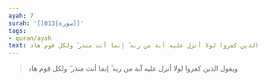 ```yaml
---
ayah: 7
surah: '[[013|سورة]]'
tags:
- quran/ayah
text: ويقول الذين كفروا لولا أنزل عليه آية من ربه ۗ إنما أنت منذر ۖ ولكل قوم هاد
---
```

> ويقول الذين كفروا لولا أنزل عليه آية من ربه ۗ إنما أنت منذر ۖ ولكل قوم هاد
